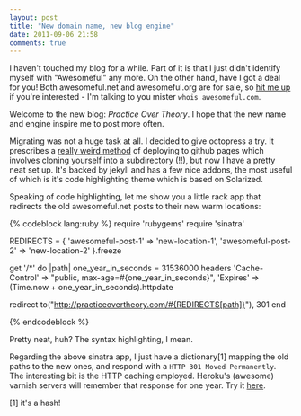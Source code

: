 ```yaml
---
layout: post
title: "New domain name, new blog engine"
date: 2011-09-06 21:58
comments: true
---
```


I haven't touched my blog for a while. Part of it is that I just didn't identify myself with "Awesomeful" any more. On the other hand, have I got a deal for you! Both awesomeful.net and awesomeful.org are for sale, so [hit me up](http://twitter.com/hgimenez) if you're interested - I'm talking to you mister `whois awesomeful.com`.

Welcome to the new blog: *Practice Over Theory*. I hope that the new name and engine inspire me to post more often.

Migrating was not a huge task at all. I decided to give octopress a try. It prescribes a [really weird method](http://octopress.org/docs/deploying/) of deploying to github pages which involves cloning yourself into a subdirectory (!!), but now I have a pretty neat set up. It's backed by jekyll and has a few nice addons, the most useful of which is it's code highlighting theme which is based on Solarized.

Speaking of code highlighting, let me show you a little rack app that redirects the old awesomeful.net posts to their new warm locations:

{% codeblock lang:ruby %}
require 'rubygems'
require 'sinatra'

REDIRECTS = {
              'awesomeful-post-1' => 'new-location-1',
              'awesomeful-post-2' => 'new-location-2'
            }.freeze

get '/*' do |path|
  one_year_in_seconds = 31536000
  headers 'Cache-Control' => "public, max-age=#{one_year_in_seconds}",
          'Expires'       => (Time.now + one_year_in_seconds).httpdate

  redirect to("http://practiceovertheory.com/#{REDIRECTS[path]}"), 301
end

{% endcodeblock %}

Pretty neat, huh? The syntax highlighting, I mean.

Regarding the above sinatra app, I just have a dictionary[1] mapping the old paths to the new ones, and respond with a `HTTP 301 Moved Permanently`. The interesting bit is the HTTP caching employed. Heroku's (awesome) varnish servers will remember that response for one year. Try it [here](http://awesomeful.net/posts/45-postgresql-rails-and-why-you-should-care).

[1] it's a hash!
